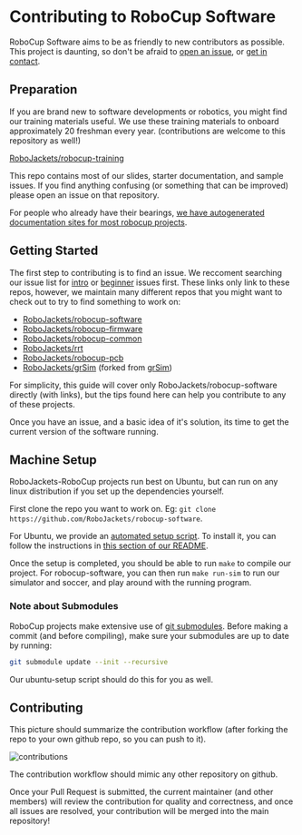 
# Contributing to RoboCup Software

RoboCup Software aims to be as friendly to new contributors as possible. This project is daunting, so don't be afraid to [open an issue](https://github.com/RoboJackets/robocup-software/issues), or [get in contact](https://gitter.im/RoboJackets/robocup-software).

## Preparation

If you are brand new to software developments or robotics, you might find our training materials useful. We use these training materials to onboard approximately 20 freshman every year. (contributions are welcome to this repository as well!)

[RoboJackets/robocup-training](https://github.com/RoboJackets/robocup-training)

This repo contains most of our slides, starter documentation, and sample issues. If you find anything confusing (or something that can be improved) please open an issue on that repository.

For people who already have their bearings, [we have autogenerated documentation sites for most robocup projects](https://robojackets.github.io/robocup-software/).

## Getting Started

The first step to contributing is to find an issue. We reccoment searching our issue list for [intro](https://github.com/RoboJackets/robocup-software/issues?q=is%3Aopen+is%3Aissue+label%3A%22exp+%2F+intro%22) or [beginner](https://github.com/RoboJackets/robocup-software/issues?q=is%3Aopen+is%3Aissue+label%3A%22exp+%2F+beginner%22) issues first. These links only link to these repos, however, we maintain many different repos that you might want to check out to try to find something to work on:
- [RoboJackets/robocup-software](https://github.com/RoboJackets/robocup-software)
- [RoboJackets/robocup-firmware](https://github.com/RoboJackets/robocup-firmware)
- [RoboJackets/robocup-common](https://github.com/RoboJackets/robocup-common)
- [RoboJackets/rrt](https://github.com/RoboJackets/rrt)
- [RoboJackets/robocup-pcb](https://github.com/RoboJackets/robocup-pcb)
- [RoboJackets/grSim](https://github.com/RoboJackets/grSim) (forked from [grSim](https://github.com/mani-monaj/grSim))

For simplicity, this guide will cover only RoboJackets/robocup-software directly (with links), but the tips found here can help you contribute to any of these projects.

Once you have an issue, and a basic idea of it's solution, its time to get the current version of the software running.

## Machine Setup

RoboJackets-RoboCup projects run best on Ubuntu, but can run on any linux distribution if you set up the dependencies yourself.

First clone the repo you want to work on. Eg: `git clone https://github.com/RoboJackets/robocup-software`.

For Ubuntu, we provide an [automated setup script](https://github.com/RoboJackets/robocup-software/blob/master/util/ubuntu-setup). To install it, you can follow the instructions in [this section of our README](https://github.com/RoboJackets/robocup-software#setup).

Once the setup is completed, you should be able to run `make` to compile our project. For robocup-software, you can then run `make run-sim` to run our simulator and soccer, and play around with the running program.

### Note about Submodules

RoboCup projects make extensive use of [git submodules](https://git-scm.com/book/en/v2/Git-Tools-Submodules). Before making a commit (and before compiling), make sure your submodules are up to date by running:

```sh
git submodule update --init --recursive
```

Our ubuntu-setup script should do this for you as well.

## Contributing

This picture should summarize the contribution workflow (after forking the repo to your own github repo, so you can push to it).

![contributions](https://cloud.githubusercontent.com/assets/4349709/11414363/8936f22e-93c2-11e5-9324-5c9055b1a4e4.jpg)

The contribution workflow should mimic any other repository on github.

Once your Pull Request is submitted, the current maintainer (and other members) will review the contribution for quality and correctness, and once all issues are resolved, your contribution will be merged into the main repository!
